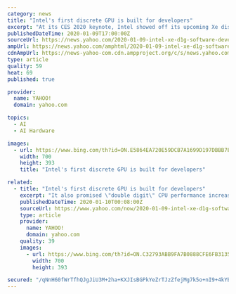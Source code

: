 ```yaml
---
category: news
title: "Intel's first discrete GPU is built for developers"
excerpt: "At its CES 2020 keynote, Intel showed off its upcoming Xe discrete graphics chip and today, we&#39;re seeing exactly how that&#39;s going to be implemented. First off, Intel unveiled a standalone DG1 &quot;"
publishedDateTime: 2020-01-09T17:00:00Z
sourceUrl: https://news.yahoo.com/2020-01-09-intel-xe-d1g-software-development-vehicle.html
ampUrl: https://news.yahoo.com/amphtml/2020-01-09-intel-xe-d1g-software-development-vehicle.html
cdnAmpUrl: https://news-yahoo-com.cdn.ampproject.org/c/s/news.yahoo.com/amphtml/2020-01-09-intel-xe-d1g-software-development-vehicle.html
type: article
quality: 59
heat: 69
published: true

provider:
  name: YAHOO!
  domain: yahoo.com

topics:
  - AI
  - AI Hardware

images:
  - url: https://www.bing.com/th?id=ON.E5864EA720E59DCB7A1699D197DBBB7E
    width: 700
    height: 393
    title: "Intel's first discrete GPU is built for developers"

related:
  - title: "Intel's first discrete GPU is built for developers"
    excerpt: "It also promised \"double digit\" CPU performance increases with Tiger Lake, and \"massive\" AI improvements. Apart from that, it again revealed no additional performance data. As we've already noted in our AMD vs. Intel CES 2020 explainer, AMD has unveiled very specific products and plans, while Intel has just announced upcoming products and been ..."
    publishedDateTime: 2020-01-10T00:08:00Z
    sourceUrl: https://www.yahoo.com/now/2020-01-09-intel-xe-d1g-software-development-vehicle.html
    type: article
    provider:
      name: YAHOO!
      domain: yahoo.com
    quality: 39
    images:
      - url: https://www.bing.com/th?id=ON.C32793ABB9FA7B0888CFE6FB3135E1F5
        width: 700
        height: 393

secured: "/qNnH60fWrTfhQJgJiU3M+2ha+KXJIsBGPkYeZrTJzZfejMg7k5o+nI9+4kYB7TDzNIf+XUMN1B1jOhkS35Inyr6xGQzHdkXahO7w3SCB9Y7dEkbQDhBrTSqHlzhzSu43fOB1ebVS0IPXZkt7FSOnlIaeEGyY28H2j7gxzY/IDAgePj5p40hWRQabBhrf1cv1z/GBeh/31/u4+m/sXonCRgCooVHikX51rzL4gm+zf7lfXDJVfzkTc5f/e8nHVeEpGi5ZDwfldEVh7NX1BZ+KQ==;aunaJg4HIVxqJakMx9Jx7w=="
---
```



